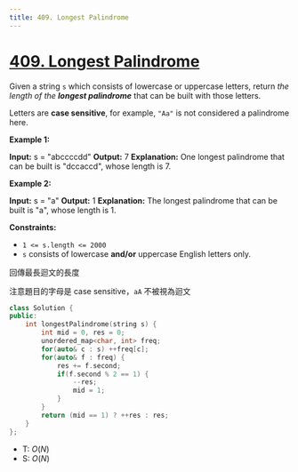 ```yaml
---
title: 409. Longest Palindrome
---
```


# [409\. Longest Palindrome](https://leetcode.com/problems/longest-palindrome/)

Given a string `s` which consists of lowercase or uppercase letters, return _the length of the **longest palindrome**_ that can be built with those letters.

Letters are **case sensitive**, for example, `"Aa"` is not considered a palindrome here.

**Example 1:**

**Input:** s = "abccccdd"
**Output:** 7
**Explanation:** One longest palindrome that can be built is "dccaccd", whose length is 7.

**Example 2:**

**Input:** s = "a"
**Output:** 1
**Explanation:** The longest palindrome that can be built is "a", whose length is 1.

**Constraints:**

- `1 <= s.length <= 2000`
- `s` consists of lowercase **and/or** uppercase English letters only.

回傳最長迴文的長度

注意題目的字母是 case sensitive，`aA` 不被視為迴文

```cpp
class Solution {
public:
    int longestPalindrome(string s) {
        int mid = 0, res = 0;
        unordered_map<char, int> freq;
        for(auto& c : s) ++freq[c];
        for(auto& f : freq) {
            res += f.second;
            if(f.second % 2 == 1) {
                --res;
                mid = 1;
            }
        }
        return (mid == 1) ? ++res : res;
    }
};
```


- T: $O(N)$
- S: $O(N)$


